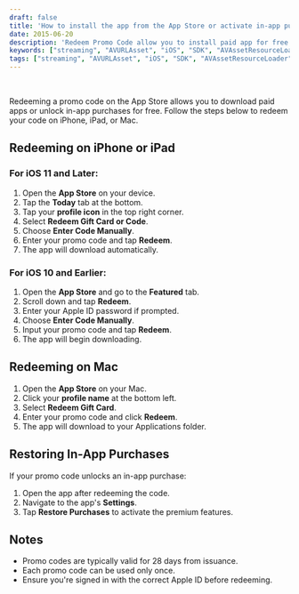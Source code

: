 ```yaml
---
draft: false
title: 'How to install the app from the App Store or activate in-app purchase using Redeem Promo Code'
date: 2015-06-20
description: 'Redeem Promo Code allow you to install paid app for free. You can ask promo code from app developer.'
keywords: ["streaming", "AVURLAsset", "iOS", "SDK", "AVAssetResourceLoader", "Framework", "AVAssetResourceLoadingRequest", "AVPlayer", "AVFoundation"]
tags: ["streaming", "AVURLAsset", "iOS", "SDK", "AVAssetResourceLoader", "Framework", "AVAssetResourceLoadingRequest", "AVPlayer", "AVFoundation"]
---
```


<br>

Redeeming a promo code on the App Store allows you to download paid apps or unlock in-app purchases for free. Follow the steps below to redeem your code on iPhone, iPad, or Mac.

## Redeeming on iPhone or iPad

### For iOS 11 and Later:

1. Open the **App Store** on your device.
2. Tap the **Today** tab at the bottom.
3. Tap your **profile icon** in the top right corner.
4. Select **Redeem Gift Card or Code**.
5. Choose **Enter Code Manually**.
6. Enter your promo code and tap **Redeem**.
7. The app will download automatically.

### For iOS 10 and Earlier:

1. Open the **App Store** and go to the **Featured** tab.
2. Scroll down and tap **Redeem**.
3. Enter your Apple ID password if prompted.
4. Choose **Enter Code Manually**.
5. Input your promo code and tap **Redeem**.
6. The app will begin downloading.

## Redeeming on Mac

1. Open the **App Store** on your Mac.
2. Click your **profile name** at the bottom left.
3. Select **Redeem Gift Card**.
4. Enter your promo code and click **Redeem**.
5. The app will download to your Applications folder.

## Restoring In-App Purchases

If your promo code unlocks an in-app purchase:

1. Open the app after redeeming the code.
2. Navigate to the app's **Settings**.
3. Tap **Restore Purchases** to activate the premium features. 

## Notes

- Promo codes are typically valid for 28 days from issuance.
- Each promo code can be used only once.
- Ensure you're signed in with the correct Apple ID before redeeming.
